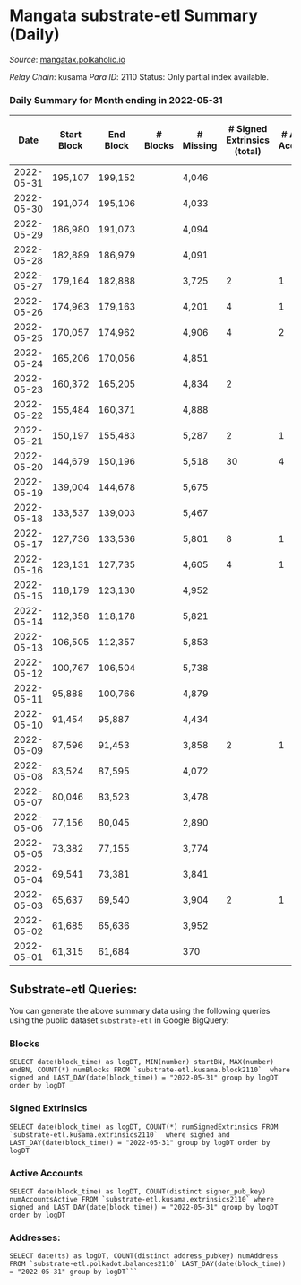 # Mangata substrate-etl Summary (Daily)

_Source_: [mangatax.polkaholic.io](https://mangatax.polkaholic.io)

*Relay Chain*: kusama
*Para ID*: 2110
Status: Only partial index available.


### Daily Summary for Month ending in 2022-05-31


| Date | Start Block | End Block | # Blocks | # Missing | # Signed Extrinsics (total) | # Active Accounts | # Addresses with Balances | # Events | # Transfers | # XCM Transfers In | # XCM Transfers Out |
| ---- | ----------- | --------- | -------- | --------- | --------------------------- | ----------------- | ------------------------- | -------- | ----------- | ------------------ | ------------------- |
| 2022-05-31 | 195,107 | 199,152 |  | 4,046 |  |  | 12 | 8,128 |   |   |   |
| 2022-05-30 | 191,074 | 195,106 |  | 4,033 |  |  |  | 8,106 |   |   |   |
| 2022-05-29 | 186,980 | 191,073 |  | 4,094 |  |  |  | 8,243 |   |   |   |
| 2022-05-28 | 182,889 | 186,979 |  | 4,091 |  |  |  | 8,220 |   |   |   |
| 2022-05-27 | 179,164 | 182,888 |  | 3,725 | 2 | 1 |  | 7,492 |   |   |   |
| 2022-05-26 | 174,963 | 179,163 |  | 4,201 | 4 | 1 |  | 8,349 |   |   |   |
| 2022-05-25 | 170,057 | 174,962 |  | 4,906 | 4 | 2 |  | 9,702 |   |   |   |
| 2022-05-24 | 165,206 | 170,056 |  | 4,851 |  |  |  | 9,745 |   |   |   |
| 2022-05-23 | 160,372 | 165,205 |  | 4,834 | 2 |  |  | 9,714 |   |   |   |
| 2022-05-22 | 155,484 | 160,371 |  | 4,888 |  |  | 12 | 9,822 |   |   |   |
| 2022-05-21 | 150,197 | 155,483 |  | 5,287 | 2 | 1 |  | 10,609 |   |   |   |
| 2022-05-20 | 144,679 | 150,196 |  | 5,518 | 30 | 4 |  | 11,116 |   |   |   |
| 2022-05-19 | 139,004 | 144,678 |  | 5,675 |  |  |  | 11,394 |   |   |   |
| 2022-05-18 | 133,537 | 139,003 |  | 5,467 |  |  |  | 10,967 |   |   |   |
| 2022-05-17 | 127,736 | 133,536 |  | 5,801 | 8 | 1 |  | 11,609 |   |   |   |
| 2022-05-16 | 123,131 | 127,735 |  | 4,605 | 4 | 1 |  | 9,250 |   |   |   |
| 2022-05-15 | 118,179 | 123,130 |  | 4,952 |  |  |  | 9,939 |   |   |   |
| 2022-05-14 | 112,358 | 118,178 |  | 5,821 |  |  |  | 11,688 |   |   |   |
| 2022-05-13 | 106,505 | 112,357 |  | 5,853 |  |  |  | 11,676 |   |   |   |
| 2022-05-12 | 100,767 | 106,504 |  | 5,738 |  |  |  | 11,522 |   |   |   |
| 2022-05-11 | 95,888 | 100,766 |  | 4,879 |  |  |  | 9,794 |   |   |   |
| 2022-05-10 | 91,454 | 95,887 |  | 4,434 |  |  |  | 8,390 |   |   |   |
| 2022-05-09 | 87,596 | 91,453 |  | 3,858 | 2 | 1 |  | 7,741 |   |   |   |
| 2022-05-08 | 83,524 | 87,595 |  | 4,072 |  |  |  | 8,146 |   |   |   |
| 2022-05-07 | 80,046 | 83,523 |  | 3,478 |  |  |  | 6,751 |   |   |   |
| 2022-05-06 | 77,156 | 80,045 |  | 2,890 |  |  |  | 5,798 |   |   |   |
| 2022-05-05 | 73,382 | 77,155 |  | 3,774 |  |  |  | 7,549 |   |   |   |
| 2022-05-04 | 69,541 | 73,381 |  | 3,841 |  |  |  | 7,711 |   |   |   |
| 2022-05-03 | 65,637 | 69,540 |  | 3,904 | 2 | 1 |  | 7,834 |   |   |   |
| 2022-05-02 | 61,685 | 65,636 |  | 3,952 |  |  |  | 7,931 |   |   |   |
| 2022-05-01 | 61,315 | 61,684 |  | 370 |  |  |  | 740 |   |   |   |

## Substrate-etl Queries:
You can generate the above summary data using the following queries using the public dataset `substrate-etl` in Google BigQuery:


### Blocks
```
SELECT date(block_time) as logDT, MIN(number) startBN, MAX(number) endBN, COUNT(*) numBlocks FROM `substrate-etl.kusama.block2110`  where signed and LAST_DAY(date(block_time)) = "2022-05-31" group by logDT order by logDT
```


### Signed Extrinsics
```
SELECT date(block_time) as logDT, COUNT(*) numSignedExtrinsics FROM `substrate-etl.kusama.extrinsics2110`  where signed and LAST_DAY(date(block_time)) = "2022-05-31" group by logDT order by logDT
```


### Active Accounts
```
SELECT date(block_time) as logDT, COUNT(distinct signer_pub_key) numAccountsActive FROM `substrate-etl.kusama.extrinsics2110` where signed and LAST_DAY(date(block_time)) = "2022-05-31" group by logDT order by logDT
```


### Addresses:
```
SELECT date(ts) as logDT, COUNT(distinct address_pubkey) numAddress FROM `substrate-etl.polkadot.balances2110` LAST_DAY(date(block_time)) = "2022-05-31" group by logDT```

